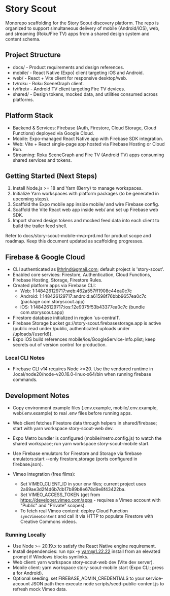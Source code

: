 
# Story Scout

Monorepo scaffolding for the Story Scout discovery platform. The repo is organized to support simultaneous delivery of mobile (Android/iOS), web, and streaming (Roku/Fire TV) apps from a shared design system and content schema.

## Project Structure
- docs/ - Product requirements and design references.
- mobile/ - React Native (Expo) client targeting iOS and Android.
- web/ - React + Vite client for responsive desktop/web.
- tv/roku - Roku SceneGraph client.
- tv/firetv - Android TV client targeting Fire TV devices.
- shared/ - Design tokens, mocked data, and utilities consumed across platforms.

## Platform Stack
- Backend & Services: Firebase (Auth, Firestore, Cloud Storage, Cloud Functions) deployed via Google Cloud.
- Mobile: Expo-managed React Native app with Firebase SDK integration.
- Web: Vite + React single-page app hosted via Firebase Hosting or Cloud Run.
- Streaming: Roku SceneGraph and Fire TV (Android TV) apps consuming shared services and tokens.

## Getting Started (Next Steps)
1. Install Node.js >= 18 and Yarn (Berry) to manage workspaces.
2. Initialize Yarn workspaces with platform packages (to be generated in upcoming steps).
3. Scaffold the Expo mobile app inside mobile/ and wire Firebase config.
4. Scaffold the Vite React web app inside web/ and set up Firebase web SDK.
5. Import shared design tokens and mocked feed data into each client to build the trailer feed shell.

Refer to docs/story-scout-mobile-mvp-prd.md for product scope and roadmap. Keep this document updated as scaffolding progresses.

## Firebase & Google Cloud
- CLI authenticated as lithrlnd@gmail.com; default project is 'story-scout'.
- Enabled core services: Firestore, Authentication, Cloud Functions, Firebase Hosting, Storage, Firestore Rules.
- Created platform apps via Firebase CLI:
  - Web: 1:148426129717:web:462a557ff1908c44ea0c7c
  - Android: 1:148426129717:android:a61598f76bbb9657ea0c7c (package com.storyscout.app)
  - iOS: 1:148426129717:ios:12e9375f53b43377ea0c7c (bundle com.storyscout.app)
- Firestore database initialized in region 'us-central1'.
- Firebase Storage bucket gs://story-scout.firebasestorage.app is active (public read under /public, authenticated uploads under /uploads/{userId}).
- Expo iOS build references mobile/ios/GoogleService-Info.plist; keep secrets out of version control for production.

### Local CLI Notes
- Firebase CLI v14 requires Node >=20. Use the vendored runtime in .local/node20/node-v20.16.0-linux-x64/bin when running firebase commands.

## Development Notes
- Copy environment example files (.env.example, mobile/.env.example, web/.env.example) to real .env files before running apps.
- Web client fetches Firestore data through helpers in shared/firebase; start with yarn workspace story-scout-web dev.
- Expo Metro bundler is configured (mobile/metro.config.js) to watch the shared workspace; run yarn workspace story-scout-mobile start.
- Use Firebase emulators for Firestore and Storage via firebase emulators:start --only firestore,storage (ports configured in firebase.json).

- Vimeo integration (free films):
  - Set VIMEO_CLIENT_ID in your env files; current project uses 2a69ae3d2f4d6b7db17b89b8e678d9e8f43422ba.
  - Set VIMEO_ACCESS_TOKEN (get from https://developer.vimeo.com/apps - requires a Vimeo account with "Public" and "Private" scopes).
  - To fetch real Vimeo content: deploy Cloud Function `syncVimeoContent` and call it via HTTP to populate Firestore with Creative Commons videos.

### Running Locally
- Use Node >= 20.19.x to satisfy the React Native engine requirement.
- Install dependencies: run npx -y yarn@1.22.22 install from an elevated prompt if Windows blocks symlinks.
- Web client: yarn workspace story-scout-web dev (Vite dev server).
- Mobile client: yarn workspace story-scout-mobile start (Expo CLI; press a for Android).
- Optional seeding: set FIREBASE_ADMIN_CREDENTIALS to your service-account JSON path then execute node scripts/seed-public-content.js to refresh mock Vimeo data.
